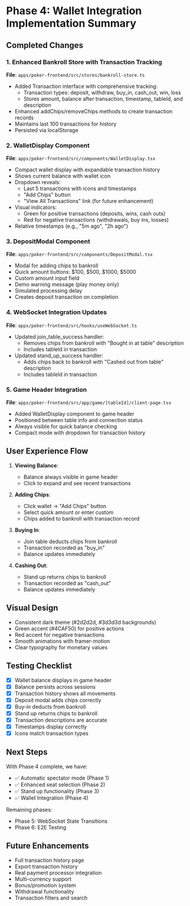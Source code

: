 # Phase 4: Wallet Integration Implementation Summary

## Completed Changes

### 1. Enhanced Bankroll Store with Transaction Tracking
**File**: `apps/poker-frontend/src/stores/bankroll-store.ts`

- Added Transaction interface with comprehensive tracking:
  - Transaction types: deposit, withdraw, buy_in, cash_out, win, loss
  - Stores amount, balance after transaction, timestamp, tableId, and description
- Enhanced addChips/removeChips methods to create transaction records
- Maintains last 100 transactions for history
- Persisted via localStorage

### 2. WalletDisplay Component
**File**: `apps/poker-frontend/src/components/WalletDisplay.tsx`

- Compact wallet display with expandable transaction history
- Shows current balance with wallet icon
- Dropdown reveals:
  - Last 5 transactions with icons and timestamps
  - "Add Chips" button
  - "View All Transactions" link (for future enhancement)
- Visual indicators:
  - Green for positive transactions (deposits, wins, cash outs)
  - Red for negative transactions (withdrawals, buy ins, losses)
- Relative timestamps (e.g., "5m ago", "2h ago")

### 3. DepositModal Component
**File**: `apps/poker-frontend/src/components/DepositModal.tsx`

- Modal for adding chips to bankroll
- Quick amount buttons: $100, $500, $1000, $5000
- Custom amount input field
- Demo warning message (play money only)
- Simulated processing delay
- Creates deposit transaction on completion

### 4. WebSocket Integration Updates
**File**: `apps/poker-frontend/src/hooks/useWebSocket.ts`

- Updated join_table_success handler:
  - Removes chips from bankroll with "Bought in at table" description
  - Includes tableId in transaction
- Updated stand_up_success handler:
  - Adds chips back to bankroll with "Cashed out from table" description
  - Includes tableId in transaction

### 5. Game Header Integration
**File**: `apps/poker-frontend/src/app/game/[tableId]/client-page.tsx`

- Added WalletDisplay component to game header
- Positioned between table info and connection status
- Always visible for quick balance checking
- Compact mode with dropdown for transaction history

## User Experience Flow

1. **Viewing Balance**: 
   - Balance always visible in game header
   - Click to expand and see recent transactions

2. **Adding Chips**:
   - Click wallet → "Add Chips" button
   - Select quick amount or enter custom
   - Chips added to bankroll with transaction record

3. **Buying In**:
   - Join table deducts chips from bankroll
   - Transaction recorded as "buy_in"
   - Balance updates immediately

4. **Cashing Out**:
   - Stand up returns chips to bankroll
   - Transaction recorded as "cash_out"
   - Balance updates immediately

## Visual Design
- Consistent dark theme (#2d2d2d, #3d3d3d backgrounds)
- Green accent (#4CAF50) for positive actions
- Red accent for negative transactions
- Smooth animations with framer-motion
- Clear typography for monetary values

## Testing Checklist

- [x] Wallet balance displays in game header
- [x] Balance persists across sessions
- [x] Transaction history shows all movements
- [x] Deposit modal adds chips correctly
- [x] Buy-in deducts from bankroll
- [x] Stand up returns chips to bankroll
- [x] Transaction descriptions are accurate
- [x] Timestamps display correctly
- [x] Icons match transaction types

## Next Steps

With Phase 4 complete, we have:
- ✅ Automatic spectator mode (Phase 1)
- ✅ Enhanced seat selection (Phase 2)
- ✅ Stand up functionality (Phase 3)
- ✅ Wallet Integration (Phase 4)

Remaining phases:
- Phase 5: WebSocket State Transitions
- Phase 6: E2E Testing

## Future Enhancements
- Full transaction history page
- Export transaction history
- Real payment processor integration
- Multi-currency support
- Bonus/promotion system
- Withdrawal functionality
- Transaction filters and search